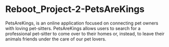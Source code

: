 # Reboot_Project-2-PetsAreKings
PetsAreKings, is an online application focused on connecting pet owners with loving pet-sitters. PetsAreKings allows users to search for a professional pet-sitter to come over to their homes or, instead, to leave their animals friends under the care of our pet lovers.
